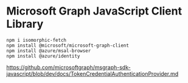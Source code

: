 # Microsoft Graph JavaScript Client Library

```
npm i isomorphic-fetch
npm install @microsoft/microsoft-graph-client
npm install @azure/msal-browser
npm install @azure/identity
```


https://github.com/microsoftgraph/msgraph-sdk-javascript/blob/dev/docs/TokenCredentialAuthenticationProvider.md